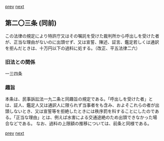 [prev](/specific\markdowns\特許法\297_Mp-Ch_11-At_202.md)
[next](/specific\markdowns\特許法\299_Mp-Ch_11-At_204.md)
## 第二〇三条 (同前)
この法律の規定により特許庁又はその嘱託を受けた裁判所から呼出しを受けた者が、正当な理由がないのに出頭せず、又は宣誓、陳述、証言、鑑定若しくは通訳を拒んだときは、十万円以下の過料に処する。（改正、平五法律二六）

### 旧法との関係
一三四条

### 趣旨
本条は、民事訴訟法一九二条と同趣旨の規定である。「呼出しを受けた者」とは、証人、鑑定人又は通訳人に限られず当事者をも含み、およそこれらの者が出頭しないとき、又は宣誓等を拒絶したときには秩序罰を科することにしたのである。「正当な理由」とは、例えば水害による交通途絶のため出頭できなかった場合などである。
なお、過料の上限額の推移については、前条と同様である。

[prev](/specific\markdowns\特許法\297_Mp-Ch_11-At_202.md)
[next](/specific\markdowns\特許法\299_Mp-Ch_11-At_204.md)